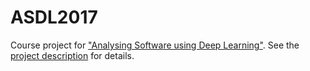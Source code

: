 # ASDL2017
Course project for ["Analysing Software using Deep Learning"](https://www.sola.tu-darmstadt.de/index.php?id=13101). See the [project description](https://www.sola.tu-darmstadt.de/fileadmin/user_upload/Group_SOLA/Teaching/summer_2017/ASDL/project_description_20170529.pdf) for details.




